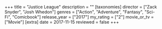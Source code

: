 +++
title = "Justice League"
description = ""
[taxonomies]
director = ["Zack Snyder", "Josh Whedon"] 
genres = ["Action", "Adventure", "Fantasy", "Sci-Fi", "Comicbook"]
release_year = ["2017"]
my_rating = ["2"]
movie_or_tv = ["Movie"]
[extra]
date = 2017-11-15
reviewed = false
+++
